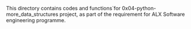 This directory contains codes and functions`for 0x04-python-more_data_structures project,
as part of the requirement for ALX Software engineering programme.

